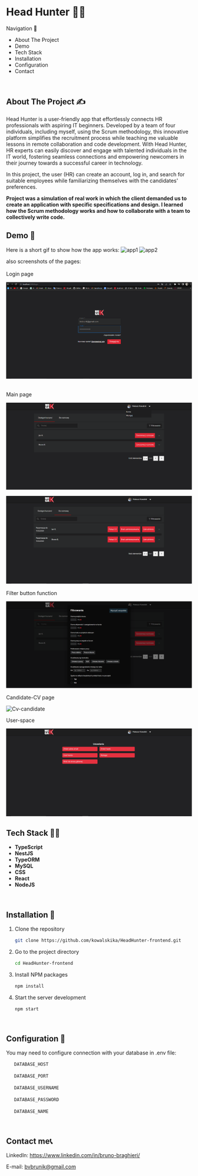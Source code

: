 # Head Hunter 🐱‍👤
 Navigation 🧭

- About The Project
- Demo
- Tech Stack
- Installation 
- Configuration 
- Contact

<br>

## About The Project ✍

Head Hunter is a user-friendly app that effortlessly connects HR professionals with aspiring IT beginners. Developed by a team of four individuals, including myself, using the Scrum methodology, this innovative platform simplifies the recruitment process while teaching me valuable lessons in remote collaboration and code development. With Head Hunter, HR experts can easily discover and engage with talented individuals in the IT world, fostering seamless connections and empowering newcomers in their journey towards a successful career in technology.

In this project, the user (HR) can create an account, log in, and search for suitable employees while familiarizing themselves with the candidates' preferences.

**Project was a simulation of real work in which the client demanded us to create an application with specific specifications and design. I learned how the Scrum methodology works and how to collaborate with a team to collectively write code.**
<br>

## Demo 🤩

Here is a short gif to show how the app works:
![app1](https://github.com/Jednookiprogramista/head-hunter-front/assets/98560465/7dd462df-bca6-405d-9a94-b4d8d6d57909)
![app2](https://github.com/Jednookiprogramista/head-hunter-front/assets/98560465/c64714be-09f7-462b-9575-127476c7ee3b)



also screenshots of the pages:
<br>
<br>
Login page

![img.png](img.png)
<br>
<br>

Main page

![img_1.png](img_1.png)

![img_2.png](img_2.png)

Filter button function

![img_3.png](img_3.png)

Candidate-CV page

![Cv-candidate](https://github.com/Jednookiprogramista/head-hunter-front/assets/98560465/2472dd99-552c-4892-b2c1-96c0fa43a6eb)


User-space

![img_4.png](img_4.png)

## Tech Stack 👨‍🏫

- **TypeScript**
- **NestJS**
- **TypeORM**
- **MySQL**
- **CSS**
- **React**
- **NodeJS**

<br>


## Installation 🤔

1. Clone the repository
   ```sh
   git clone https://github.com/kowalskika/HeadHunter-frontend.git
   ```
2. Go to the project directory
   ```sh
   cd HeadHunter-frontend
   ```
3. Install NPM packages
   ```sh
   npm install
   ```
4. Start the server development
   ```js
   npm start

<br>

## Configuration 🧠

You may need to configure connection with your database in .env file:

```
   DATABASE_HOST

   DATABASE_PORT

   DATABASE_USERNAME

   DATABASE_PASSWORD

   DATABASE_NAME
```

<br>



## Contact me📞

LinkedIn: https://www.linkedin.com/in/bruno-braghieri/

E-mail: bvbrunik@gmail.com
